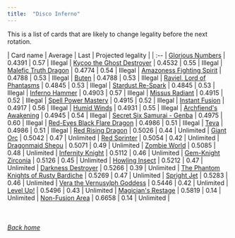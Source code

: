 ```yaml
---
title:  "Disco Inferno"
---
```


This is a list of cards that are likely to change legality before the next rotation.

| Card name | Average | Last | Projected legality |
| :-- |
[Glorious Numbers](https://db.ygoprodeck.com/card/?search=Glorious%20Numbers) | 0.4391 | 0.57 | Illegal |
[Kycoo the Ghost Destroyer](https://db.ygoprodeck.com/card/?search=Kycoo%20the%20Ghost%20Destroyer) | 0.4532 | 0.55 | Illegal |
[Malefic Truth Dragon](https://db.ygoprodeck.com/card/?search=Malefic%20Truth%20Dragon) | 0.4774 | 0.54 | Illegal |
[Amazoness Fighting Spirit](https://db.ygoprodeck.com/card/?search=Amazoness%20Fighting%20Spirit) | 0.4788 | 0.53 | Illegal |
[Buten](https://db.ygoprodeck.com/card/?search=Buten) | 0.4788 | 0.53 | Illegal |
[Raviel, Lord of Phantasms](https://db.ygoprodeck.com/card/?search=Raviel,%20Lord%20of%20Phantasms) | 0.4845 | 0.53 | Illegal |
[Stardust Re-Spark](https://db.ygoprodeck.com/card/?search=Stardust%20Re-Spark) | 0.4845 | 0.53 | Illegal |
[Inferno Hammer](https://db.ygoprodeck.com/card/?search=Inferno%20Hammer) | 0.4903 | 0.57 | Illegal |
[Missus Radiant](https://db.ygoprodeck.com/card/?search=Missus%20Radiant) | 0.4915 | 0.52 | Illegal |
[Spell Power Mastery](https://db.ygoprodeck.com/card/?search=Spell%20Power%20Mastery) | 0.4915 | 0.52 | Illegal |
[Instant Fusion](https://db.ygoprodeck.com/card/?search=Instant%20Fusion) | 0.4917 | 0.56 | Illegal |
[Humid Winds](https://db.ygoprodeck.com/card/?search=Humid%20Winds) | 0.4931 | 0.55 | Illegal |
[Archfiend's Awakening](https://db.ygoprodeck.com/card/?search=Archfiend's%20Awakening) | 0.4945 | 0.54 | Illegal |
[Secret Six Samurai - Genba](https://db.ygoprodeck.com/card/?search=Secret%20Six%20Samurai%20-%20Genba) | 0.4975 | 0.60 | Illegal |
[Red-Eyes Black Flare Dragon](https://db.ygoprodeck.com/card/?search=Red-Eyes%20Black%20Flare%20Dragon) | 0.4986 | 0.51 | Illegal |
[Teva](https://db.ygoprodeck.com/card/?search=Teva) | 0.4986 | 0.51 | Illegal |
[Red Rising Dragon](https://db.ygoprodeck.com/card/?search=Red%20Rising%20Dragon) | 0.5026 | 0.44 | Unlimited |
[Giant Orc](https://db.ygoprodeck.com/card/?search=Giant%20Orc) | 0.5042 | 0.47 | Unlimited |
[Red Sprinter](https://db.ygoprodeck.com/card/?search=Red%20Sprinter) | 0.5054 | 0.42 | Unlimited |
[Dragonmaid Sheou](https://db.ygoprodeck.com/card/?search=Dragonmaid%20Sheou) | 0.5071 | 0.49 | Unlimited |
[Zombie World](https://db.ygoprodeck.com/card/?search=Zombie%20World) | 0.5085 | 0.48 | Unlimited |
[Infernity Knight](https://db.ygoprodeck.com/card/?search=Infernity%20Knight) | 0.5112 | 0.46 | Unlimited |
[Gem-Knight Zirconia](https://db.ygoprodeck.com/card/?search=Gem-Knight%20Zirconia) | 0.5126 | 0.45 | Unlimited |
[Howling Insect](https://db.ygoprodeck.com/card/?search=Howling%20Insect) | 0.5212 | 0.47 | Unlimited |
[Darkness Destroyer](https://db.ygoprodeck.com/card/?search=Darkness%20Destroyer) | 0.5266 | 0.39 | Unlimited |
[The Phantom Knights of Rusty Bardiche](https://db.ygoprodeck.com/card/?search=The%20Phantom%20Knights%20of%20Rusty%20Bardiche) | 0.5269 | 0.47 | Unlimited |
[Spright Jet](https://db.ygoprodeck.com/card/?search=Spright%20Jet) | 0.5283 | 0.46 | Unlimited |
[Vera the Vernusylph Goddess](https://db.ygoprodeck.com/card/?search=Vera%20the%20Vernusylph%20Goddess) | 0.5446 | 0.42 | Unlimited |
[Level Up!](https://db.ygoprodeck.com/card/?search=Level%20Up!) | 0.5496 | 0.43 | Unlimited |
[Magician's Restage](https://db.ygoprodeck.com/card/?search=Magician's%20Restage) | 0.5819 | 0.14 | Unlimited |
[Non-Fusion Area](https://db.ygoprodeck.com/card/?search=Non-Fusion%20Area) | 0.6658 | 0.14 | Unlimited |

<br>

###### [Back home](index)